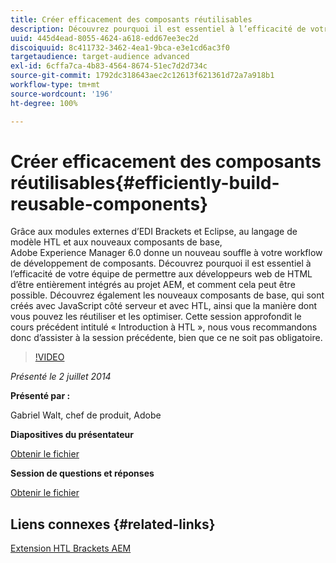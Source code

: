 ```yaml
---
title: Créer efficacement des composants réutilisables
description: Découvrez pourquoi il est essentiel à l’efficacité de votre équipe de permettre aux développeurs web de HTML d’être entièrement intégrés au projet AEM, et comment cela peut être possible. Découvrez également les nouveaux composants de base, qui sont créés avec JavaScript côté serveur et avec HTL, ainsi que la manière dont vous pouvez les réutiliser et les optimiser.
uuid: 445d4ead-8055-4624-a618-edd67ee3ec2d
discoiquuid: 8c411732-3462-4ea1-9bca-e3e1cd6ac3f0
targetaudience: target-audience advanced
exl-id: 6cffa7ca-4b83-4564-8674-51ec7d2d734c
source-git-commit: 1792dc318643aec2c12613f621361d72a7a918b1
workflow-type: tm+mt
source-wordcount: '196'
ht-degree: 100%

---
```


# Créer efficacement des composants réutilisables{#efficiently-build-reusable-components}

Grâce aux modules externes d’EDI Brackets et Eclipse, au langage de modèle HTL et aux nouveaux composants de base, Adobe Experience Manager 6.0 donne un nouveau souffle à votre workflow de développement de composants. Découvrez pourquoi il est essentiel à l’efficacité de votre équipe de permettre aux développeurs web de HTML d’être entièrement intégrés au projet AEM, et comment cela peut être possible. Découvrez également les nouveaux composants de base, qui sont créés avec JavaScript côté serveur et avec HTL, ainsi que la manière dont vous pouvez les réutiliser et les optimiser. Cette session approfondit le cours précédent intitulé « Introduction à HTL », nous vous recommandons donc d’assister à la session précédente, bien que ce ne soit pas obligatoire.

>[!VIDEO](https://video.tv.adobe.com/v/19503/?quality=9)

*Présenté le 2 juillet 2014*

**Présenté par :**

Gabriel Walt, chef de produit, Adobe

**Diapositives du présentateur**

[Obtenir le fichier](assets/efficiently-build-reusable-components.pdf)

**Session de questions et réponses**

[Obtenir le fichier](assets/efficiently-build-reusable-components-q-a.pdf)

## Liens connexes {#related-links}

[Extension HTL Brackets AEM](https://github.com/Adobe-Marketing-Cloud/aem-brackets-extension#AEM6#BeautifulMarkup)

<!--
[Get back to the Overview](https://helpx.adobe.com/experience-manager/kt/eseminars/gems/aem-index.html)
-->
